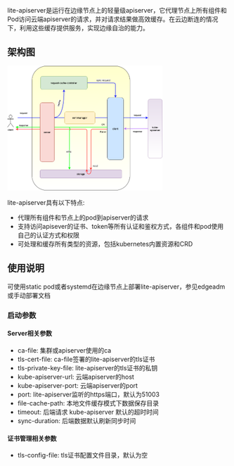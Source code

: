 lite-apiserver是运行在边缘节点上的轻量级apiserver，它代理节点上所有组件和Pod访问云端apiserver的请求，并对请求结果做高效缓存。在云边断连的情况下，利用这些缓存提供服务，实现边缘自治的能力。

## 架构图
<div align="left">
  <img src="../img/lite-apiserver.png" width=70% title="lite-apiserver Architecture">
</div>

lite-apiserver具有以下特点:
- 代理所有组件和节点上的pod到apiserver的请求
- 支持访问apisever的证书、token等所有认证和鉴权方式，各组件和pod使用自己的认证方式和权限
- 可处理和缓存所有类型的资源，包括kubernetes内置资源和CRD

## 使用说明
可使用static pod或者systemd在边缘节点上部署lite-apiserver，参见edgeadm或手动部署文档

### 启动参数
#### Server相关参数
- ca-file: 集群或apiserver使用的ca
- tls-cert-file: ca-file签署的lite-apiserver的tls证书
- tls-private-key-file: lite-apiserver的tls证书的私钥
- kube-apiserver-url: 云端apiserver的host
- kube-apiserver-port: 云端apiserver的port
- port: lite-apiserver监听的https端口，默认为51003
- file-cache-path: 本地文件缓存模式下数据保存目录
- timeout: 后端请求 kube-apiserver 默认的超时时间
- sync-duration: 后端数据默认刷新同步时间
#### 证书管理相关参数
- tls-config-file: tls证书配置文件目录，默认为空
